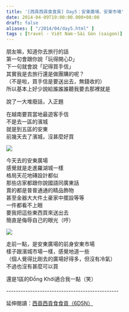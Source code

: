 ```yaml
---
title: '[西貢西貢食食貢] Day5：安東廣場、安東市場'
date: 2014-04-09T19:00:00.000+08:00
draft: false
aliases: [ "/2014/04/day5.html" ]
tags : [travel - Việt Nam・Sài Gòn (saigon)]
---
```


朋友嘛，知道你去旅行的話  
第一句會跟你說「玩得開心D」  
下一句就會說「記得買手信」  
其實我是去旅行還是做團購的呢？  
（不是啦，買手信是要送出去，無錢收的）  
所以基本上好少說給誰誰誰聽我要去那裡就是  
  
說了一大堆廢話，入正題  
  
在越南要買當地最遊客手信  
不是去一區的濱城  
就是到五區的安東  
前幾天去了濱城，沒甚麼好買  

![](/images/saigon5c.jpg)

今天去的安東廣場  
感覺就是走進羅湖城一樣  
格局天花地磚設計都似  
那些店家都跟你說國語同廣東話  
賣的都是普普通通的精品飾物  
甚至金器大大件土豪家中擺設等等  
一件都看不上眼  
要我把這些東西買來送出去  
簡直是侮辱自己的眼光（哼）  

![](/images/saigon5c1.jpg)

走前一點，是安東廣場的前身安東市場  
樣子跟濱城市場一樣，感覺地道一些  
（個人覺得比剛去的廣場好得多，但沒有冷氣）  
不過也沒有甚麼可以買  
  
還是1區的Đồng Khởi適合我一點（笑）  
  
\-----------------------------------------------  
  
延伸閱讀：[西貢西貢食食貢（6D5N）](https://hidie.net/saigon6d5n/)
